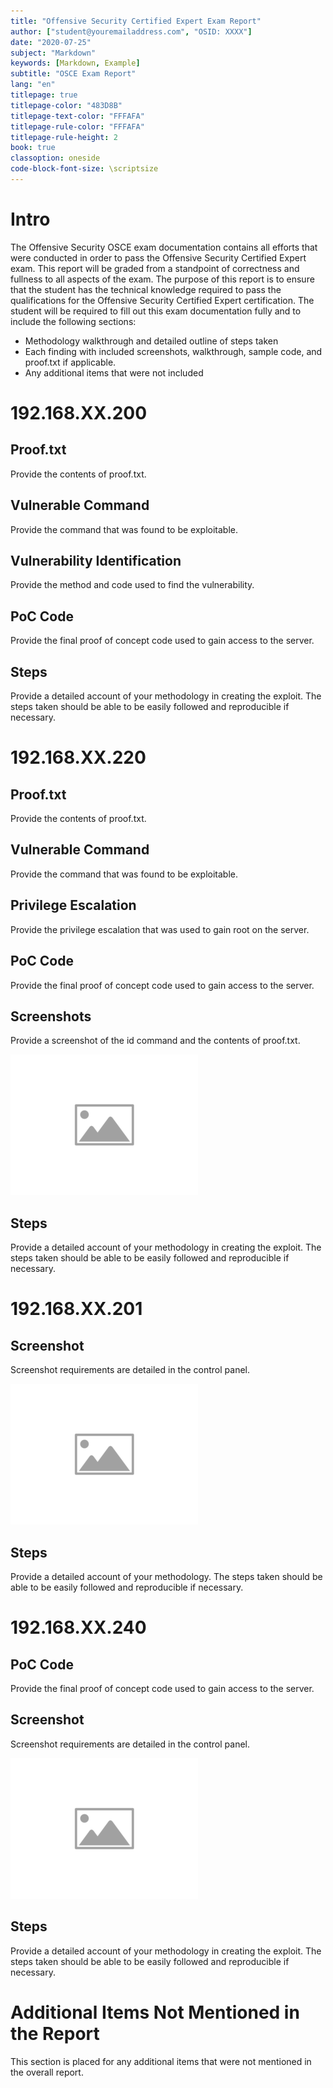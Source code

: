 ```yaml
---
title: "Offensive Security Certified Expert Exam Report"
author: ["student@youremailaddress.com", "OSID: XXXX"]
date: "2020-07-25"
subject: "Markdown"
keywords: [Markdown, Example]
subtitle: "OSCE Exam Report"
lang: "en"
titlepage: true
titlepage-color: "483D8B"
titlepage-text-color: "FFFAFA"
titlepage-rule-color: "FFFAFA"
titlepage-rule-height: 2
book: true
classoption: oneside
code-block-font-size: \scriptsize
---
```

# Intro

The Offensive Security OSCE exam documentation contains all efforts that were conducted in order to pass the Offensive Security Certified Expert exam. This report will be graded from a standpoint of correctness and fullness to all aspects of the exam. The purpose of this report is to ensure that the student has the technical knowledge required to pass the qualifications for the Offensive Security Certified Expert certification.
The student will be required to fill out this exam documentation fully and to include the following sections:
- Methodology walkthrough and detailed outline of steps taken
- Each finding with included screenshots, walkthrough, sample code, and proof.txt if applicable.
- Any additional items that were not included

# 192.168.XX.200

## Proof.txt

Provide the contents of proof.txt.

## Vulnerable Command

Provide the command that was found to be exploitable.

## Vulnerability Identification

Provide the method and code used to find the vulnerability.

## PoC Code

Provide the final proof of concept code used to gain access to the server.

## Steps

Provide a detailed account of your methodology in creating the exploit. The steps taken should be able to be easily followed and reproducible if necessary.

# 192.168.XX.220

## Proof.txt

Provide the contents of proof.txt.

## Vulnerable Command

Provide the command that was found to be exploitable.

## Privilege Escalation

Provide the privilege escalation that was used to gain root on the server.

## PoC Code

Provide the final proof of concept code used to gain access to the server.

## Screenshots

Provide a screenshot of the id command and the contents of proof.txt.

![ImgPlaceholder](src/placeholder-image-300x225.png)

## Steps

Provide a detailed account of your methodology in creating the exploit. The steps taken should be able to be easily followed and reproducible if necessary.

# 192.168.XX.201

## Screenshot

Screenshot requirements are detailed in the control panel.

![ImgPlaceholder](src/placeholder-image-300x225.png)

## Steps

Provide a detailed account of your methodology. The steps taken should be able to be easily followed and reproducible if necessary.

# 192.168.XX.240

## PoC Code

Provide the final proof of concept code used to gain access to the server.

## Screenshot

Screenshot requirements are detailed in the control panel.

![ImgPlaceholder](src/placeholder-image-300x225.png)

## Steps

Provide a detailed account of your methodology in creating the exploit. The steps taken should be able to be easily followed and reproducible if necessary.

# Additional Items Not Mentioned in the Report

This section is placed for any additional items that were not mentioned in the overall report.
